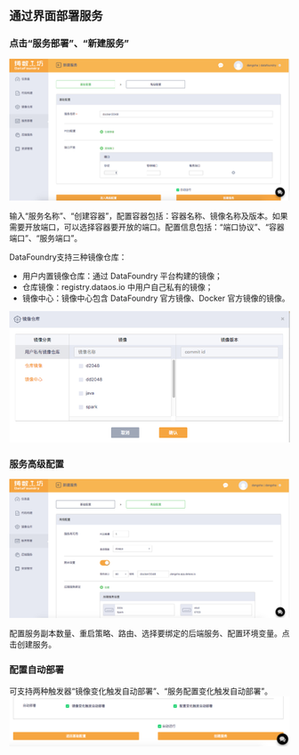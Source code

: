 ## 通过界面部署服务

### 点击“服务部署”、“新建服务”

![](../img/Deployment1.png)

输入“服务名称”、“创建容器”，配置容器包括：容器名称、镜像名称及版本。如果需要开放端口，可以选择容器要开放的端口。配置信息包括：“端口协议”、“容器端口”、“服务端口”。

DataFoundry支持三种镜像仓库：

* 用户内置镜像仓库：通过 DataFoundry 平台构建的镜像；
* 仓库镜像：registry.dataos.io 中用户自己私有的镜像；
* 镜像中心：镜像中心包含 DataFoundry 官方镜像、Docker 官方镜像的镜像。

![](../img/Deployment_Registry.png)

### 服务高级配置

![](../img/Deployment2.png)

配置服务副本数量、重启策略、路由、选择要绑定的后端服务、配置环境变量。点击创建服务。

### 配置自动部署

可支持两种触发器“镜像变化触发自动部署”、“服务配置变化触发自动部署”。
![](../img/CD.png)

